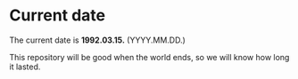 # Current date

The current date is **1992.03.15.** (YYYY.MM.DD.)

This repository will be good when the world ends, so we will know how long it lasted.
